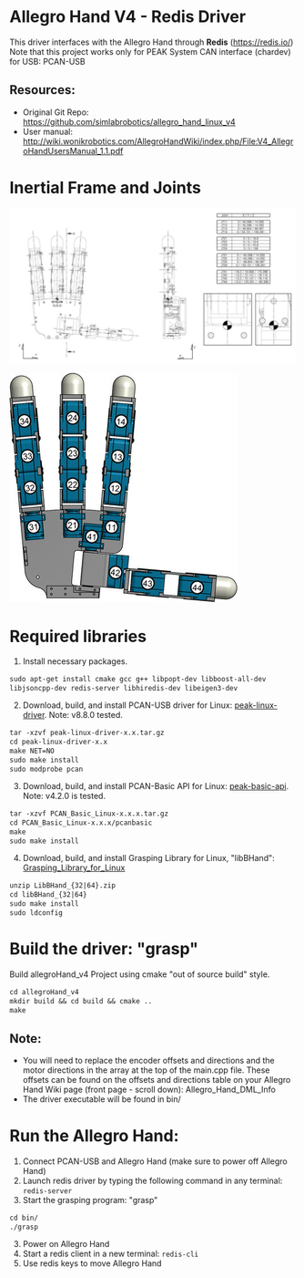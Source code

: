 Allegro Hand V4 - Redis Driver
==========================
This driver interfaces with the Allegro Hand through **Redis** (https://redis.io/)<br />
Note that this project works only for PEAK System CAN interface (chardev) for USB: PCAN-USB

## Resources: 
  - Original Git Repo:
    https://github.com/simlabrobotics/allegro_hand_linux_v4
  - User manual:
    http://wiki.wonikrobotics.com/AllegroHandWiki/index.php/File:V4_AllegroHandUsersManual_1.1.pdf

Inertial Frame and Joints
======================
![hand conventions](https://github.com/manips-sai-org/allegroHand_v4/blob/master/imgs_readme/handConventions.png)

<!-- Inertial Frame and Joints
====================== -->
![joing numbering](https://github.com/manips-sai-org/allegroHand_v4/blob/master/imgs_readme/handJointNumbers.jpg)

Required libraries
======================

1. Install necessary packages.
```
sudo apt-get install cmake gcc g++ libpopt-dev libboost-all-dev libjsoncpp-dev redis-server libhiredis-dev libeigen3-dev

```

2. Download, build, and install PCAN-USB driver for Linux: [peak-linux-driver](http://www.peak-system.com/fileadmin/media/linux/index.htm#download). Note: v8.8.0 tested.
```
tar -xzvf peak-linux-driver-x.x.tar.gz
cd peak-linux-driver-x.x
make NET=NO
sudo make install
sudo modprobe pcan
```

3. Download, build, and install PCAN-Basic API for Linux: [peak-basic-api](http://www.peak-system.com/fileadmin/media/linux/index.htm#download). Note: v4.2.0 is tested.
```
tar -xzvf PCAN_Basic_Linux-x.x.x.tar.gz
cd PCAN_Basic_Linux-x.x.x/pcanbasic
make
sudo make install
```

4. Download, build, and install Grasping Library for Linux, "libBHand": [Grasping_Library_for_Linux](http://wiki.wonikrobotics.com/AllegroHandWiki/index.php/Grasping_Library_for_Linux)
```
unzip LibBHand_{32|64}.zip
cd libBHand_{32|64}
sudo make install
sudo ldconfig
```

Build the driver: "grasp"
======================
Build allegroHand_v4 Project using cmake "out of source build" style.
```
cd allegroHand_v4
mkdir build && cd build && cmake ..
make
```
## Note:
  - You will need to replace the encoder offsets and directions and the motor directions in the array at the top of the main.cpp file. These offsets can be found on the offsets and directions table on your Allegro Hand Wiki page (front page - scroll down): Allegro_Hand_DML_Info
  - The driver executable will be found in bin/

Run the Allegro Hand: 
======================
1. Connect PCAN-USB and Allegro Hand (make sure to power off Allegro Hand)
2. Launch redis driver by typing the following command in any terminal: ```redis-server```
2. Start the grasping program: "grasp"
```
cd bin/
./grasp
```
3. Power on Allegro Hand
4. Start a redis client in a new terminal: ```redis-cli```
4. Use redis keys to move Allegro Hand
